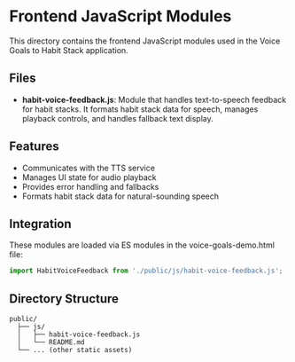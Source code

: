# Frontend JavaScript Modules

This directory contains the frontend JavaScript modules used in the Voice Goals to Habit Stack application.

## Files

- **habit-voice-feedback.js**: Module that handles text-to-speech feedback for habit stacks. It formats habit stack data for speech, manages playback controls, and handles fallback text display.

## Features

- Communicates with the TTS service
- Manages UI state for audio playback
- Provides error handling and fallbacks
- Formats habit stack data for natural-sounding speech

## Integration

These modules are loaded via ES modules in the voice-goals-demo.html file:

```javascript
import HabitVoiceFeedback from './public/js/habit-voice-feedback.js';
```

## Directory Structure

```
public/
  ├── js/
  │   ├── habit-voice-feedback.js
  │   └── README.md
  └── ... (other static assets)
``` 